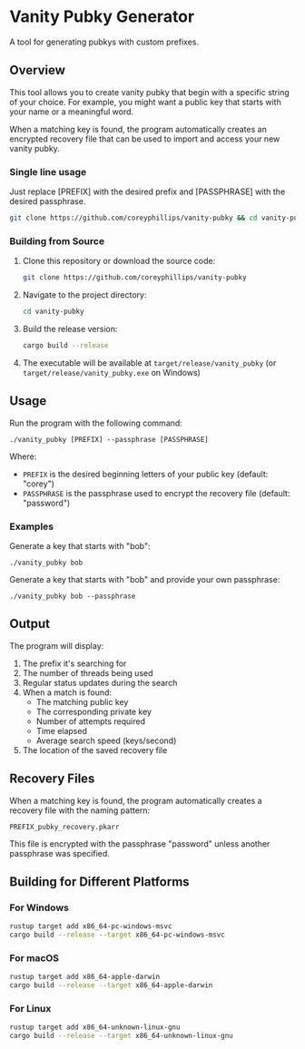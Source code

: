 # Vanity Pubky Generator

A tool for generating pubkys with custom prefixes.

## Overview

This tool allows you to create vanity pubky that begin with a specific string of your choice. For example, you might want a public key that starts with your name or a meaningful word.

When a matching key is found, the program automatically creates an encrypted recovery file that can be used to import and access your new vanity pubky.

### Single line usage
Just replace [PREFIX] with the desired prefix and [PASSPHRASE] with the desired passphrase.
```bash
git clone https://github.com/coreyphillips/vanity-pubky && cd vanity-pubky && cargo build --release && ./target/release/vanity-pubky [PREFIX] --passphrase [PASSPHRASE]
```

### Building from Source

1. Clone this repository or download the source code:
   ```bash
   git clone https://github.com/coreyphillips/vanity-pubky
    ```
2. Navigate to the project directory:
   ```bash
   cd vanity-pubky
   ```
3. Build the release version:
   ```bash
   cargo build --release
   ```
4. The executable will be available at `target/release/vanity_pubky` (or `target/release/vanity_pubky.exe` on Windows)

## Usage

Run the program with the following command:

```
./vanity_pubky [PREFIX] --passphrase [PASSPHRASE]
```

Where:
- `PREFIX` is the desired beginning letters of your public key (default: "corey")
- `PASSPHRASE` is the passphrase used to encrypt the recovery file (default: "password")

### Examples

Generate a key that starts with "bob":
```
./vanity_pubky bob
```

Generate a key that starts with "bob" and provide your own passphrase:
```
./vanity_pubky bob --passphrase
```

## Output

The program will display:
1. The prefix it's searching for
2. The number of threads being used
3. Regular status updates during the search
4. When a match is found:
    - The matching public key
    - The corresponding private key
    - Number of attempts required
    - Time elapsed
    - Average search speed (keys/second)
5. The location of the saved recovery file

## Recovery Files

When a matching key is found, the program automatically creates a recovery file with the naming pattern:
```
PREFIX_pubky_recovery.pkarr
```

This file is encrypted with the passphrase "password" unless another passphrase was specified.

## Building for Different Platforms

### For Windows
```bash
rustup target add x86_64-pc-windows-msvc
cargo build --release --target x86_64-pc-windows-msvc
```

### For macOS
```bash
rustup target add x86_64-apple-darwin
cargo build --release --target x86_64-apple-darwin
```

### For Linux
```bash
rustup target add x86_64-unknown-linux-gnu
cargo build --release --target x86_64-unknown-linux-gnu
```